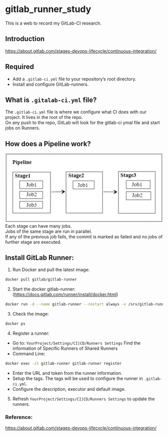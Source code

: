 # gitlab_runner_study
This is a web to record my GitLab-CI research.

## Introduction
https://about.gitlab.com/stages-devops-lifecycle/continuous-integration/

## Required
 - Add a `.gitlab-ci.yml` file to your repository’s root directory.
 - Install and configure GitLab-runners.
 
## What is `.gitalab-ci.yml` file?
The `.gitlab-ci.yml` file is where we configure what CI does with our project. It lives in the root of the repo.<br>
On any push to the repo, GitLab will look for the gitlab-ci ymal file and start jobs on Runners.<br/>

## How does a Pipeline work?
![](https://github.com/cassieliuxy/gitlab_runner_study/blob/master/images/Pipeline.png)  
  Each stage can have many jobs.<br>
  Jobs of the same stage are run in parallel.<br/>
  If any of the previous job fails, the commit is marked as failed and no jobs of further stage are executed.

## Install GitLab Runner:
1. Run Docker and pull the latest image:
```Bash
docker pull gitlab/gitlab-runner
```
2. Start the docker gitlab-runner: (https://docs.gitlab.com/runner/install/docker.html)
```Bash
docker run -d --name gitlab-runner --restart always -v /srv/gitlab-runner/config:/etc/gitlab-runner -v /var/run/docker.sock:/var/run/docker.sock gitlab/gitlab-runner:latest
```
3. Check the image:
```Bash
docker ps
```
4. Register a runner:
 * Go to: `YourProject/Settings/CI|CD/Runners Settings` Find the information of Specific Runners of Shared Runners
 * Command Line:
 ```Bash
 docker exec -it gitlab-runner gitlab-runner register
 ```
 - Enter the URL and token from the runner information.
 - Setup the tags. The tags will be used to configure the runner in `.gitlab-ci.yml`.
 - Configure the description, executor and default image.
5. Refresh `YourProject/Settings/CI|CD/Runners Settings` to update the runners.

### Reference:
https://about.gitlab.com/stages-devops-lifecycle/continuous-integration/
